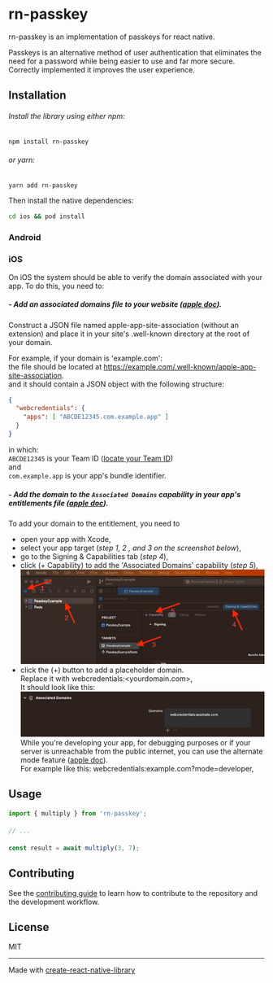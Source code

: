 # rn-passkey

rn-passkey is an implementation of passkeys for react native.

Passkeys is an alternative method of user authentication that eliminates the need for a password while being easier to use and far more secure.<br>
Correctly implemented it improves the user experience.

## Installation
###### Install the library using either npm:
```sh
npm install rn-passkey
```
###### or yarn:
```sh
yarn add rn-passkey
```
Then install the native dependencies:
``` sh
cd ios && pod install
```
### Android

### iOS
On iOS the system should be able to verify the domain associated with your app.
To do this, you need to:
##### - Add an associated domains file to your website ([apple doc](https://developer.apple.com/documentation/xcode/supporting-associated-domains)).
Construct a JSON file named apple-app-site-association (without an extension) and place it in your site's .well-known directory at the root of your domain.

For example, if your domain is 'example.com':<br>
the file should be located at https://example.com/.well-known/apple-app-site-association. <br>
and it should contain a JSON object with the following structure:
```json
{
  "webcredentials": {
    "apps": [ "ABCDE12345.com.example.app" ]
  }
}
```
in which:<br>
`ABCDE12345` is your Team ID ([locate your Team ID](https://developer.apple.com/help/account/manage-your-team/locate-your-team-id))<br>
and<br>
`com.example.app` is your app's bundle identifier.

##### - Add the domain to the `Associated Domains` capability in your app's entitlements file ([apple doc](https://developer.apple.com/documentation/bundleresources/entitlements/com_apple_developer_associated-domains)).
To add your domain to the entitlement, you need to
- open your app with Xcode,<br>
- select your app target (_step 1, 2 , and 3 on the screenshot below_),<br>
- go to the Signing & Capabilities tab (_step 4_),<br>
- click (+ Capability) to add the 'Associated Domains' capability (_step 5_),<br>
![Signing Capability Screenshot](gitAssets/screenshotSigningCapability.png)<br>
- click the (+) button to add a placeholder domain.<br>
Replace it with webcredentials:<yourdomain.com>,<br>
It should look like this:<br>
![Associated Domains Screenshot](gitAssets/screenshotAssociatedDomains.png)<br>
While you're developing your app, for debugging purposes or if your server is unreachable from the public internet, you can use the alternate mode feature ([apple doc](https://developer.apple.com/documentation/bundleresources/entitlements/com_apple_developer_associated-domains)).<br>
For example like this: webcredentials:example.com?mode=developer,<br>

## Usage

```ts
import { multiply } from 'rn-passkey';

// ...

const result = await multiply(3, 7);
```

## Contributing

See the [contributing guide](CONTRIBUTING.md) to learn how to contribute to the repository and the development workflow.

## License

MIT

---

Made with [create-react-native-library](https://github.com/callstack/react-native-builder-bob)
